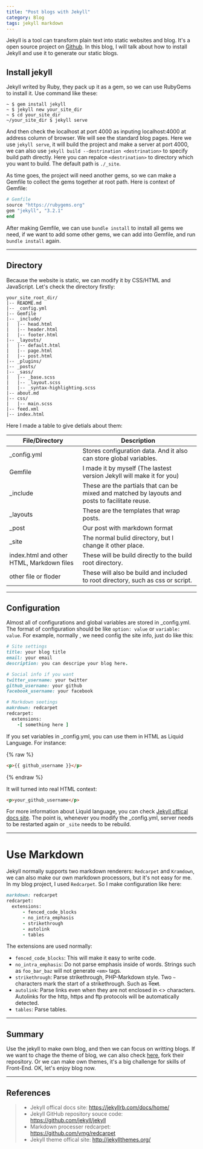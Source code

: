 ```yaml
---
title: "Post blogs with Jekyll"
category: Blog
tags: jekyll markdown
---
```


Jekyll is a tool can transform plain text into static websites and blog. It's a open source project on [Github](https://github.com/jekyll/jekyll). In this blog, I will talk about how to install Jekyll and use it to generate our static blogs.

## Install jekyll

Jekyll writed by Ruby, they pack up it as a gem, so we can use RubyGems to install it. Use command like these:

```
~ $ gem install jekyll
~ $ jekyll new your_site_dir
~ $ cd your_site_dir
~/your_site_dir $ jekyll serve
```

And then check the localhost at port 4000 as inputing localhost:4000 at address column of browser. We will see the standard blog pages. Here we use `jekyll serve`, it will build the project and make a server at port 4000, we can also use `jekyll build --destrination <destrination>` to specify build path directly. Here you can repalce `<destrination>` to directory which you want to build. The default path is `./_site`.

As time goes, the project will need another gems, so we can make a Gemfile to collect the gems together at root path. Here is context of Gemfile:

```ruby
# Gemfile
source "https://rubygems.org"
gem "jekyll", "3.2.1"
end
```

After making Gemfile, we can use `bundle install` to install all gems we need, if we want to add some other gems, we can add into Gemfile, and run `bundle install` again.

---------------

## Directory

Because the website is static, we can modify it by CSS/HTML and JavaScript. Let's check the directory firstly:

```
your_site_root_dir/
|-- README.md
|-- _config.yml
|-- Gemfile
|-- _include/
|   |-- head.html
|   |-- header.html
|   |-- footer.html
|-- _layouts/
|   |-- default.html
|   |-- page.html
|   |-- post.html
|-- _plugins/
|-- _posts/
|-- _sass/
|   |-- _base.scss
|   |-- _layout.scss
|   |-- _syntax-highlighting.scss
|-- about.md
|-- css/
|   |-- main.scss
|-- feed.xml
|-- index.html
```
Here I made a table to give detials about them:

| File/Directory | Description |
|----------------|-------------|
|_config.yml | Stores configuration data. And it also can store global variables.|
|Gemfile| I made it by myself (The lastest version Jekyll will make it for you) |
|_include | These are the partials that can be mixed and matched by layouts and posts to facilitate reuse. |
|_layouts | These are the templates that wrap posts. |
|_post | Our post with markdown format |
|_site | The normal bulid directory, but I change it other place. |
|index.html and other HTML, Markdown files | These will be build directly to the build root directory. |
|other file or floder | These will also be build and included to root directory, such as css or script.|

-------------

## Configuration

Almost all of configurations and global variables are stored in _config.yml. The format of configuration should be like `option: value` or `variable: value`. For example, normally , we need config the site info, just do like this:

```ruby
# Site settings
title: your blog title
email: your email
description: you can descripe your blog here.

# Social info if you want
twitter_username: your twitter
github_username: your github
facebook_username: your facebook

# Markdown seetings
makrdown: redcarpet
redcarpet:
  extensions:
    -[ something here ]
```

If you set variables in _config.yml, you can use them in HTML as Liquid Language. For instance:

{% raw %}
```html
<p>{{ github_username }}</p>
```
{% endraw %}

It will turned into real HTML context:

```html
<p>your_github_username</p>
```
For more information about Liquid language, you can check [Jekyll offical docs site](https://jekyllrb.com/docs/home/).
The point is, whenever you modify the _config.yml, server needs to be restarted again or `_site` needs to be rebuild.

----------

# Use Markdown

Jekyll normally supports two markdown renderers: `Redcarpet` and `Kramdown`, we can also make our own markdown processors, but it's not easy for me. In my blog project, I used `Redcarpet`. So I make configuration like here:

```ruby
markdown: redcarpet
redcarpet:
  extensions:
      - fenced_code_blocks
      - no_intra_emphasis
      - strikethrough
      - autolink
      - tables
```
The extensions are used normally:

* `fenced_code_blocks`: This will make it easy to write code.
* `no_intra_emphasis`: Do not parse emphasis inside of words. Strings such as `foo_bar_baz` will not generate `<em>` tags.
* `strikethrough`: Parse strikethrough, PHP-Markdown style. Two `~` characters mark the start of a strikethrough. Such as ~~Text~~.
* `autolink`: Parse links even when they are not enclosed in <> characters. Autolinks for the http, https and ftp protocols will be automatically detected.
* `tables`: Parse tables.

----------

## Summary

Use the jekyll to make own blog, and then we can focus on writting blogs. If we want to chage the theme of blog, we can also check [here](http://jekyllthemes.org/), fork their repository. Or we can make own themes, it's a big challenge for skills of Front-End. OK, let's enjoy blog now.

----------

## References

> * Jekyll offical docs site: <https://jekyllrb.com/docs/home/>
> * Jekyll GitHub repository souce code: <https://github.com/jekyll/jekyll>
> * Markdown processer redcarpet: <https://github.com/vmg/redcarpet>
> * Jekyll theme offical site: <http://jekyllthemes.org/>
